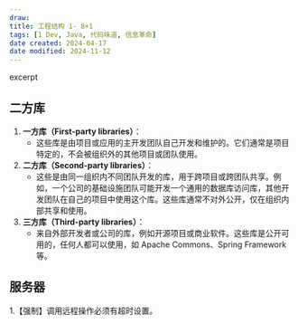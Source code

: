 ```yaml
---
draw:
title: 工程结构 1- 8+1
tags: [1 Dev, Java, 代码味道, 信息革命]
date created: 2024-04-17
date modified: 2024-11-12
---
```


excerpt

<!-- more -->

## 二方库

1. **一方库（First-party libraries）**：
    - 这些库是由项目或应用的主开发团队自己开发和维护的。它们通常是项目特定的，不会被组织外的其他项目或团队使用。
2. **二方库（Second-party libraries）**：
    - 这些是由同一组织内不同团队开发的库，用于跨项目或跨团队共享。例如，一个公司的基础设施团队可能开发一个通用的数据库访问库，其他开发团队在自己的项目中使用这个库。这些库通常不对外公开，仅在组织内部共享和使用。
3. **三方库（Third-party libraries）**：
    - 来自外部开发者或公司的库，例如开源项目或商业软件。这些库是公开可用的，任何人都可以使用，如 Apache Commons、Spring Framework 等。

## 服务器

1.【强制】调用远程操作必须有超时设置。
